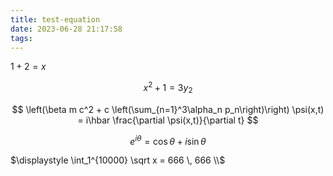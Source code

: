 ```yaml
---
title: test-equation
date: 2023-06-28 21:17:58
tags:
---
```


<!-- <link rel="stylesheet" href="https://cdnjs.cloudflare.com/ajax/libs/KaTeX/0.9.0/katex.min.css"> -->

$1+2=x$

$$x^2+1=3y_2$$

$$
\left(\beta m c^2 + c \left(\sum_{n=1}^3\alpha_n p_n\right)\right) \psi(x,t)
= i\hbar \frac{\partial \psi(x,t)}{\partial t}
$$

$$e^{i\theta}=\cos \theta+i\sin \theta$$

$\displaystyle \int_1^{10000} \sqrt x = 666 \, 666 \\$